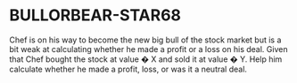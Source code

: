 # BULLORBEAR-STAR68
Chef is on his way to become the new big bull of the stock market but is a bit weak at calculating whether he made a profit or a loss on his deal.  Given that Chef bought the stock at value  � X and sold it at value  � Y. Help him calculate whether he made a profit, loss, or was it a neutral deal.
